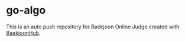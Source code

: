 # go-algo
This is an auto push repository for Baekjoon Online Judge created with [BaekjoonHub](https://github.com/BaekjoonHub/BaekjoonHub).
